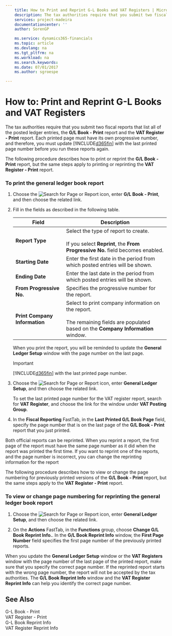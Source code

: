 ```yaml
---
    title: How to Print and Reprint G-L Books and VAT Registers | Microsoft Docs
    description: The tax authorities require that you submit two fiscal reports that list all of the posted ledger entries, the **G/L Book - Print** report and the **VAT Register - Print** report. Each printed page must have its own progressive number, and therefore, you must update [!INCLUDE[d365fin](includes/d365fin_md.md)] with the last printed page number before you run these reports again.
    services: project-madeira
    documentationcenter: ''
    author: SorenGP

    ms.service: dynamics365-financials
    ms.topic: article
    ms.devlang: na
    ms.tgt_pltfrm: na
    ms.workload: na
    ms.search.keywords:
    ms.date: 07/01/2017
    ms.author: sgroespe

---
```

# How to: Print and Reprint G-L Books and VAT Registers
The tax authorities require that you submit two fiscal reports that list all of the posted ledger entries, the **G/L Book - Print** report and the **VAT Register - Print** report. Each printed page must have its own progressive number, and therefore, you must update [!INCLUDE[d365fin](includes/d365fin_md.md)] with the last printed page number before you run these reports again.  
  
 The following procedure describes how to print or reprint the **G/L Book - Print** report, but the same steps apply to printing or reprinting the **VAT Register - Print** report.  
  
### To print the general ledger book report  
  
1.  Choose the ![Search for Page or Report](media/ui-search/search_small.png "Search for Page or Report icon") icon, enter **G/L Book - Print**, and then choose the related link.  
  
2.  Fill in the fields as described in the following table.  
  
    |Field|Description|  
    |---------------------------------|---------------------------------------|  
    |**Report Type**|Select the type of report to create.<br /><br /> If you select **Reprint**, the **From Progressive No.** field becomes enabled.|  
    |**Starting Date**|Enter the first date in the period from which posted entries will be shown.|  
    |**Ending Date**|Enter the last date in the period from which posted entries will be shown.|  
    |**From Progressive No.**|Specifies the progressive number for the report.|  
    |**Print Company Information**|Select to print company information on the report.<br /><br /> The remaining fields are populated based on the **Company Information** window.|  
  
     When you print the report, you will be reminded to update the **General Ledger Setup** window with the page number on the last page.  
  
    > [!IMPORTANT]  
    >  [!INCLUDE[d365fin](includes/d365fin_md.md)] with the last printed page number.  
  
3.  Choose the ![Search for Page or Report](media/ui-search/search_small.png "Search for Page or Report icon") icon, enter **General Ledger Setup**, and then choose the related link.  
  
     To set the last printed page number for the VAT register report, search for **VAT Register**, and choose the link for the window under **VAT Posting Group**.  
  
4.  In the **Fiscal Reporting** FastTab, in the **Last Printed G/L Book Page** field, specify the page number that is on the last page of the **G/L Book - Print** report that you just printed.  
  
 Both official reports can be reprinted. When you reprint a report, the first page of the report must have the same page number as it did when the report was printed the first time. If you want to reprint one of the reports, and the page number is incorrect, you can change the reprinting information for the report  
  
 The following procedure describes how to view or change the page numbering for previously printed versions of the **G/L Book - Print** report, but the same steps apply to the **VAT Register - Print** report.  
  
### To view or change page numbering for reprinting the general ledger book report  
  
1.  Choose the ![Search for Page or Report](media/ui-search/search_small.png "Search for Page or Report icon") icon, enter **General Ledger Setup**, and then choose the related link.  
  
2.  On the **Actions** FastTab, in the **Functions** group, choose **Change G/L Book Reprint Info.**. In the **G/L Book Reprint Info** window, the **First Page Number** field specifies the first page number of the previously printed reports.  
  
 When you update the **General Ledger Setup** window or the **VAT Registers** window with the page number of the last page of the printed report, make sure that you specify the correct page number. If the reprinted report starts with the wrong page number, the report will not be accepted by the tax authorities. The **G/L Book Reprint Info** window and the **VAT Register Reprint Info** can help you identify the correct page number.  
  
## See Also  
 G-L Book - Print   
 VAT Register - Print   
 G-L Book Reprint Info   
 VAT Register Reprint Info